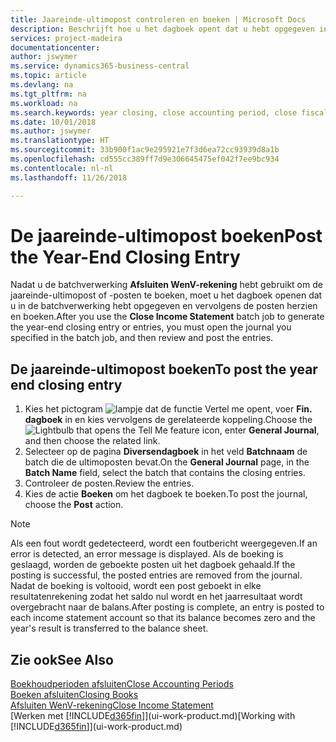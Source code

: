 ```yaml
---
title: Jaareinde-ultimopost controleren en boeken | Microsoft Docs
description: Beschrijft hoe u het dagboek opent dat u hebt opgegeven in de batchverwerking Afsluiten WenV-rekening en vervolgens de jaareinde-ultimopost controleert en boekt.
services: project-madeira
documentationcenter: 
author: jswymer
ms.service: dynamics365-business-central
ms.topic: article
ms.devlang: na
ms.tgt_pltfrm: na
ms.workload: na
ms.search.keywords: year closing, close accounting period, close fiscal year, bank account detailed trial balance
ms.date: 10/01/2018
ms.author: jswymer
ms.translationtype: HT
ms.sourcegitcommit: 33b900f1ac9e295921e7f3d6ea72cc93939d8a1b
ms.openlocfilehash: cd555cc389ff7d9e306645475ef042f7ee9bc934
ms.contentlocale: nl-nl
ms.lasthandoff: 11/26/2018

---
```

# <a name="post-the-year-end-closing-entry"></a><span data-ttu-id="6b645-103">De jaareinde-ultimopost boeken</span><span class="sxs-lookup"><span data-stu-id="6b645-103">Post the Year-End Closing Entry</span></span>
<span data-ttu-id="6b645-104">Nadat u de batchverwerking **Afsluiten WenV-rekening** hebt gebruikt om de jaareinde-ultimopost of -posten te boeken, moet u het dagboek openen dat u in de batchverwerking hebt opgegeven en vervolgens de posten herzien en boeken.</span><span class="sxs-lookup"><span data-stu-id="6b645-104">After you use the **Close Income Statement** batch job to generate the year-end closing entry or entries, you must open the journal you specified in the batch job, and then review and post the entries.</span></span>

## <a name="to-post-the-year-end-closing-entry"></a><span data-ttu-id="6b645-105">De jaareinde-ultimopost boeken</span><span class="sxs-lookup"><span data-stu-id="6b645-105">To post the year end closing entry</span></span>
1. <span data-ttu-id="6b645-106">Kies het pictogram ![lampje dat de functie Vertel me opent](media/ui-search/search_small.png "Vertel me wat u wilt doen"), voer **Fin. dagboek** in en kies vervolgens de gerelateerde koppeling.</span><span class="sxs-lookup"><span data-stu-id="6b645-106">Choose the ![Lightbulb that opens the Tell Me feature](media/ui-search/search_small.png "Tell me what you want to do") icon, enter **General Journal**, and then choose the related link.</span></span>
2. <span data-ttu-id="6b645-107">Selecteer op de pagina **Diversendagboek** in het veld **Batchnaam** de batch die de ultimoposten bevat.</span><span class="sxs-lookup"><span data-stu-id="6b645-107">On the **General Journal** page, in the **Batch Name** field, select the batch that contains the closing entries.</span></span>
3. <span data-ttu-id="6b645-108">Controleer de posten.</span><span class="sxs-lookup"><span data-stu-id="6b645-108">Review the entries.</span></span>
4. <span data-ttu-id="6b645-109">Kies de actie **Boeken** om het dagboek te boeken.</span><span class="sxs-lookup"><span data-stu-id="6b645-109">To post the journal, choose the **Post** action.</span></span>

> [!NOTE]  
>   <span data-ttu-id="6b645-110">Als een fout wordt gedetecteerd, wordt een foutbericht weergegeven.</span><span class="sxs-lookup"><span data-stu-id="6b645-110">If an error is detected, an error message is displayed.</span></span> <span data-ttu-id="6b645-111">Als de boeking is geslaagd, worden de geboekte posten uit het dagboek gehaald.</span><span class="sxs-lookup"><span data-stu-id="6b645-111">If the posting is successful, the posted entries are removed from the journal.</span></span> <span data-ttu-id="6b645-112">Nadat de boeking is voltooid, wordt een post geboekt in elke resultatenrekening zodat het saldo nul wordt en het jaarresultaat wordt overgebracht naar de balans.</span><span class="sxs-lookup"><span data-stu-id="6b645-112">After posting is complete, an entry is posted to each income statement account so that its balance becomes zero and the year's result is transferred to the balance sheet.</span></span>

## <a name="see-also"></a><span data-ttu-id="6b645-113">Zie ook</span><span class="sxs-lookup"><span data-stu-id="6b645-113">See Also</span></span>
[<span data-ttu-id="6b645-114">Boekhoudperioden afsluiten</span><span class="sxs-lookup"><span data-stu-id="6b645-114">Close Accounting Periods</span></span>](year-close-account-periods.md)  
[<span data-ttu-id="6b645-115">Boeken afsluiten</span><span class="sxs-lookup"><span data-stu-id="6b645-115">Closing Books</span></span>](year-close-books.md)  
[<span data-ttu-id="6b645-116">Afsluiten WenV-rekening</span><span class="sxs-lookup"><span data-stu-id="6b645-116">Close Income Statement</span></span>](year-close-income-statement.md)  
<span data-ttu-id="6b645-117">[Werken met [!INCLUDE[d365fin](includes/d365fin_md.md)]](ui-work-product.md)</span><span class="sxs-lookup"><span data-stu-id="6b645-117">[Working with [!INCLUDE[d365fin](includes/d365fin_md.md)]](ui-work-product.md)</span></span>

